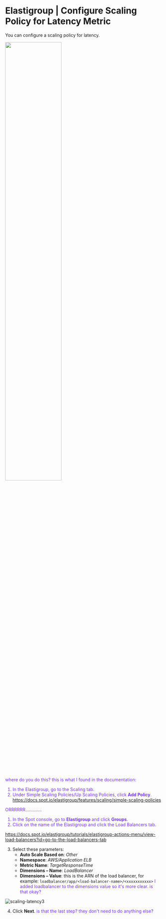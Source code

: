 <meta name="“robots”" content="“noindex”">

# Elastigroup | Configure Scaling Policy for Latency Metric

You can configure a scaling policy for latency. 

<img width=60% src="https://github.com/spotinst/help/assets/167069628/bc4be548-a0d1-4fb3-85dd-0a32853d99c1">

<font color="#7632FE"> where do you do this? this is what I found in the documentation:
1. In the Elastigroup, go to the Scaling tab.
2. Under Simple Scaling Policies/Up Scaling Policies, click **Add Policy**.
https://docs.spot.io/elastigroup/features/scaling/simple-scaling-policies

ORRRRRR.............

1. In the Spot console, go to **Elastigroup** and click **Groups**.
2. Click on the name of the Elastigroup and click the Load Balancers tab.

https://docs.spot.io/elastigroup/tutorials/elastigroup-actions-menu/view-load-balancers?id=go-to-the-load-balancers-tab
</font>

3. Select these parameters:
    * **Auto Scale Based on**: <i>Other</i>
    * **Namespace**: <i>AWS/Application ELB</i>
    * **Metric Name**: <i>TargetResponseTime</i>
    * **Dimensions – Name**: <i>LoadBalancer</i>
    * **Dimensions – Value**: this is the ARN of the load balancer, for example: `loadbalancer/app/<load-balancer-name>/<xxxxxxxxxxx>`
<font color="#7632FE">I added loadbalancer to the dimensions value so it's more clear. is that okay?</font>

![scaling-latency3](https://github.com/spotinst/help/assets/167069628/e9de15c8-6714-4f8f-a458-d2b4e182cf03)

4. Click **Next**.
<font color="#7632FE">is that the last step? they don't need to do anything else?</font>
